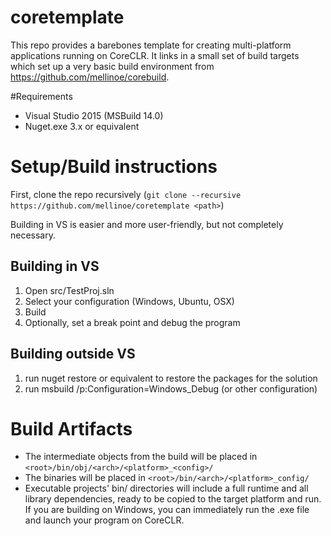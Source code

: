 # coretemplate

This repo provides a barebones template for creating multi-platform applications running on CoreCLR. It links in a small set of build targets which set up a very basic build environment from https://github.com/mellinoe/corebuild.

#Requirements
* Visual Studio 2015 (MSBuild 14.0)
* Nuget.exe 3.x or equivalent

# Setup/Build instructions
First, clone the repo recursively (`git clone --recursive https://github.com/mellinoe/coretemplate <path>`)

Building in VS is easier and more user-friendly, but not completely necessary.

## Building in VS
1. Open src/TestProj.sln
2. Select your configuration (Windows, Ubuntu, OSX)
3. Build
4. Optionally, set a break point and debug the program

## Building outside VS
1. run nuget restore or equivalent to restore the packages for the solution
2. run msbuild /p:Configuration=Windows_Debug (or other configuration)

# Build Artifacts
* The intermediate objects from the build will be placed in ````<root>/bin/obj/<arch>/<platform>_<config>/````
* The binaries will be placed in ````<root>/bin/<arch>/<platform>_config/````
* Executable projects' bin/ directories will include a full runtime and all library dependencies, ready to be copied to the target platform and run. If you are building on Windows, you can immediately run the <project>.exe file and launch your program on CoreCLR.
